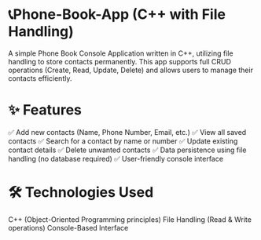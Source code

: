 # 📞Phone-Book-App (C++ with File Handling)

A simple Phone Book Console Application written in C++, utilizing file handling to store contacts permanently. This app supports full CRUD operations (Create, Read, Update, Delete) and allows users to manage their contacts efficiently.

# ✨ Features
✅ Add new contacts (Name, Phone Number, Email, etc.)
✅ View all saved contacts
✅ Search for a contact by name or number
✅ Update existing contact details
✅ Delete unwanted contacts
✅ Data persistence using file handling (no database required)
✅ User-friendly console interface

# 🛠 Technologies Used
C++ (Object-Oriented Programming principles)
File Handling (Read & Write operations)
Console-Based Interface
